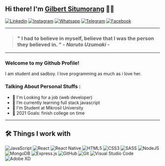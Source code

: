 ## **Hi there! I'm [Gilbert Situmorang](https://gilbertsitumorang30.github.io/)** 👋😁

[![Linkedin][badgeslinkedin]][urllinkedin]
[![Instagram][badgesinstagram]][urlinstagram]
[![Whatsapp][badgeswhatsapp]][urlwhatsapp]
[![Telegram][badgestelegram]][urltelegram]
[![Facebook][badgesfacebook]][urlfacebook]

---

> ### " I had to believe in myself, believe that I was the person they believed in. " - **_Naruto Uzumaki_** -

---

### Welcome to my Github Profile!

I am student and sadboy. I love programming as much as i love her.

### **Talking About Personal Stuffs :**

- 🔭 I'm Looking for a job (web developer)
- 🌱 I’m currently learning full stack javascript
- 🏢 I'm Student at Mikrosil University
- 🥅 2021 Goals: finish college on time

---

## 🛠️ **Things I work with**

<!--- Assets --->

<!--- Social Badges --->

[badgeslinkedin]: https://img.shields.io/badge/linkedin-%230077B5.svg?style=for-the-badge&logo=linkedin&logoColor=white
[badgestwitter]: https://img.shields.io/badge/<handle>-%231DA1F2.svg?style=for-the-badge&logo=Twitter&logoColor=white
[badgestelegram]: https://img.shields.io/badge/Telegram-2CA5E0?style=for-the-badge&logo=telegram&logoColor=white
[badgeswhatsapp]: https://img.shields.io/badge/WhatsApp-25D366?style=for-the-badge&logo=whatsapp&logoColor=white
[badgesinstagram]: https://img.shields.io/badge/instagram-%23E4405F.svg?style=for-the-badge&logo=Instagram&logoColor=white
[badgesgmail]: https://img.shields.io/badge/Gmail-D14836?style=for-the-badge&logo=gmail&logoColor=white
[badgesfacebook]: https://img.shields.io/badge/Facebook-%231877F2.svg?style=for-the-badge&logo=Facebook&logoColor=white

<!--- Social Url --->

[urllinkedin]: https://www.linkedin.com/in/gilbert-situmorang-aa800a210/
[urlinstagram]: https://www.instagram.com/gilberdsitumorang/
[urlfacebook]: https://www.facebook.com/gilberd.situmorang.9/
[urlwhatsapp]: https://api.whatsapp.com/send?phone=6282166212356
[urltelegram]: https://t.me/GilbertFS
[urlgmail]: https://t.me/GilbertFS

<!--- Tools Badges --->

![JavaScript](https://img.shields.io/badge/javascript-%23323330.svg?style=for-the-badge&logo=javascript&logoColor=%23F7DF1E)
![React](https://img.shields.io/badge/react-%2320232a.svg?style=for-the-badge&logo=react&logoColor=%2361DAFB)
![React Native](https://img.shields.io/badge/react_native-%2320232a.svg?style=for-the-badge&logo=react&logoColor=%2361DAFB)
![HTML5](https://img.shields.io/badge/html5-%23E34F26.svg?style=for-the-badge&logo=html5&logoColor=white)
![CSS3](https://img.shields.io/badge/css3-%231572B6.svg?style=for-the-badge&logo=css3&logoColor=white)
![SASS](https://img.shields.io/badge/SASS-hotpink.svg?style=for-the-badge&logo=SASS&logoColor=white)
![NodeJS](https://img.shields.io/badge/node.js-6DA55F?style=for-the-badge&logo=node.js&logoColor=white)
![MongoDB](https://img.shields.io/badge/MongoDB-%234ea94b.svg?style=for-the-badge&logo=mongodb&logoColor=white)
![Express.js](https://img.shields.io/badge/express.js-%23404d59.svg?style=for-the-badge&logo=express&logoColor=%2361DAFB)
![GitHub](https://img.shields.io/badge/github-%23121011.svg?style=for-the-badge&logo=github&logoColor=white)
![Git](https://img.shields.io/badge/git-%23F05033.svg?style=for-the-badge&logo=git&logoColor=white)
![Visual Studio Code](https://img.shields.io/badge/Visual%20Studio%20Code-0078d7.svg?style=for-the-badge&logo=visual-studio-code&logoColor=white)
![Adobe XD](https://img.shields.io/badge/Adobe%20XD-470137?style=for-the-badge&logo=Adobe%20XD&logoColor=#FF61F6)
